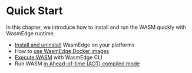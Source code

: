 # Quick Start

In this chapter, we introduce how to install and run the WASM quickly with WasmEdge runtime.

* [Install and uninstall](quick_start/install.md) WasmEdge on your platforms
* How to [use WasmEdge Docker images](quick_start/use_docker.md)
* [Execute WASM](quick_start/run_cli.md) with WasmEdge CLI
* Run WASM [in Ahead-of-time (AOT) compiled mode](quick_start/run_in_aot_mode.md)
